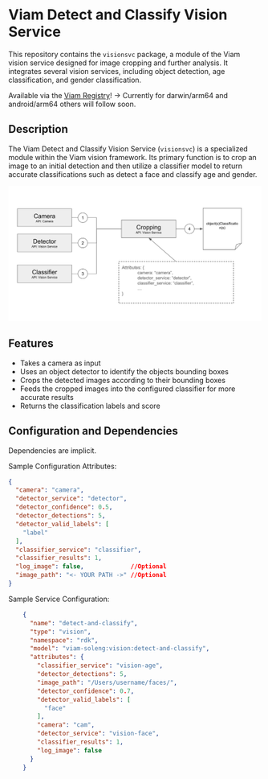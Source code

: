 # Viam Detect and Classify Vision Service

This repository contains the `visionsvc` package, a module of the Viam vision service designed for image cropping and further analysis. It integrates several vision services, including object detection, age classification, and gender classification.

Available via the [Viam Registry](https://app.viam.com/module/viam-soleng/detect-and-classify)! -> Currently for darwin/arm64 and android/arm64 others will follow soon.

## Description

The Viam Detect and Classify Vision Service (`visionsvc`) is a specialized module within the Viam vision framework. Its primary function is to crop an image to an initial detection and then utilize a classifier model to return accurate classifications such as detect a face and classify age and gender.

![alt text](media/architecture.png "Detect and Classify Service Architecture")

## Features

- Takes a camera as input
- Uses an object detector to identify the objects bounding boxes
- Crops the detected images according to their bounding boxes
- Feeds the cropped images into the configured classifier for more accurate results
- Returns the classification labels and score

## Configuration and Dependencies

Dependencies are implicit.

Sample Configuration Attributes:
```json
{
  "camera": "camera",
  "detector_service": "detector",
  "detector_confidence": 0.5,
  "detector_detections": 5,
  "detector_valid_labels": [
    "label"
  ],
  "classifier_service": "classifier",
  "classifier_results": 1,
  "log_image": false,             //Optional
  "image_path": "<- YOUR PATH ->" //Optional
}
```

Sample Service Configuration:
```json
    {
      "name": "detect-and-classify",
      "type": "vision",
      "namespace": "rdk",
      "model": "viam-soleng:vision:detect-and-classify",
      "attributes": {
        "classifier_service": "vision-age",
        "detector_detections": 5,
        "image_path": "/Users/username/faces/",
        "detector_confidence": 0.7,
        "detector_valid_labels": [
          "face"
        ],
        "camera": "cam",
        "detector_service": "vision-face",
        "classifier_results": 1,
        "log_image": false
      }
    }
```

